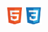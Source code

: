 <!-- 
<div align="center">
  <h3>lmao hi</h3>
  <div>
    <img src="https://media.giphy.com/media/2vneOIWerDMAxLimSx/giphy.gif" width="300" />
  </div>
-->  
  <div align="center">
    <img src="https://github.com/devicons/devicon/blob/master/icons/html5/html5-original.svg" title="HTML" **alt="html" width="40" height="40"/>
    <img src="https://github.com/devicons/devicon/blob/master/icons/css3/css3-original.svg" title="CSS" **alt="css" width="40" height="40"/>
  </div>
<!--
  <div>
    <img src="https://komarev.com/ghpvc/?username=zenxiety&style=flat-square&color=blue&color=555555&style=for-the-badge&label=21" alt="👁"/>
  </div>
  <div>
    <img src="https://media.giphy.com/media/cFxZoKt6dodsh86uN5/giphy.gif" width="300" />
  </div>
</div>
-->
<!-- [![Top Langs](https://github-readme-stats.vercel.app/api/top-langs/?username=zenxiety&layout=compact&theme=vision-friendly-dark)](https://github.com/anuraghazra/github-readme-stats) -->
  
<!--
**zenxiety/zenxiety** is a ✨ _special_ ✨ repository because its `README.md` (this file) appears on your GitHub profile.

Here are some ideas to get you started:

- 🔭 I’m currently working on ...
- 🌱 I’m currently learning ...
- 👯 I’m looking to collaborate on ...
- 🤔 I’m looking for help with ...
- 💬 Ask me about ...
- 📫 How to reach me: ...
- 😄 Pronouns: ...
- ⚡ Fun fact: ...
-->

